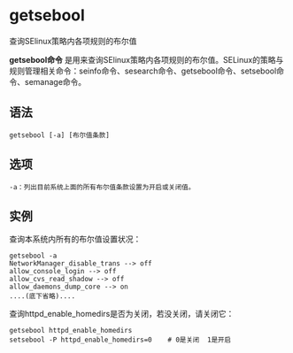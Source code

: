 # getsebool

查询SElinux策略内各项规则的布尔值


**getsebool命令** 是用来查询SElinux策略内各项规则的布尔值。SELinux的策略与规则管理相关命令：seinfo命令、sesearch命令、getsebool命令、setsebool命令、semanage命令。

##  语法

```
getsebool [-a] [布尔值条款]
```

##  选项

```
-a：列出目前系统上面的所有布尔值条款设置为开启或关闭值。
```

##  实例

查询本系统内所有的布尔值设置状况：

```
getsebool -a
NetworkManager_disable_trans --> off
allow_console_login --> off
allow_cvs_read_shadow --> off
allow_daemons_dump_core --> on
....(底下省略)....
```

查询httpd_enable_homedirs是否为关闭，若没关闭，请关闭它：

```
getsebool httpd_enable_homedirs
setsebool -P httpd_enable_homedirs=0    # 0是关闭  1是开启
```


